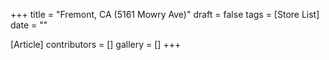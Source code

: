 +++
title = "Fremont, CA (5161 Mowry Ave)"
draft = false
tags = [Store List]
date = ""

[Article]
contributors = []
gallery = []
+++